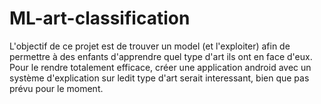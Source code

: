 # ML-art-classification

L'objectif de ce projet est de trouver un model (et l'exploiter) afin de permettre à des enfants d'apprendre quel type d'art ils ont en face d'eux. Pour le rendre totalement efficace, créer une application android avec un système d'explication sur ledit type d'art serait interessant, bien que pas prévu pour le moment.
